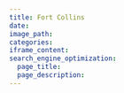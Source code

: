 ```yaml
---
title: Fort Collins
date:
image_path:
categories:
iframe_content:
search_engine_optimization:
  page_title:
  page_description:
---
```


